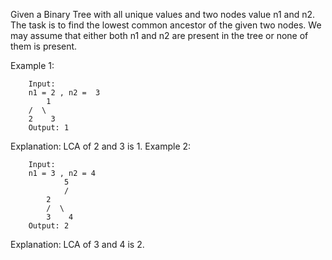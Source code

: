 Given a Binary Tree with all unique values and two nodes value n1 and n2. The task is to find the lowest common ancestor of the given two nodes. We may assume that either both n1 and n2 are present in the tree or none of them is present. 

Example 1:

        Input:
        n1 = 2 , n2 =  3
            1
        /  \
        2    3
        Output: 1
Explanation:
LCA of 2 and 3 is 1.
Example 2:

        Input:
        n1 = 3 , n2 = 4
                5
                /
            2
            /  \
            3    4
        Output: 2
Explanation: 
LCA of 3 and 4 is 2. 